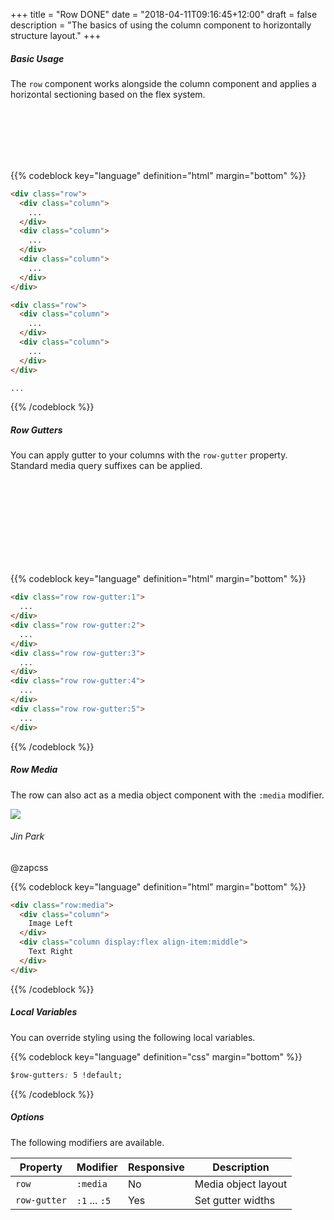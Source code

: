 +++
title = "Row DONE"
date = "2018-04-11T09:16:45+12:00"
draft = false
description = "The basics of using the column component to horizontally structure layout."
+++

##### Basic Usage

The `row` component works alongside the column component and applies a horizontal sectioning based on the flex system.

<!-- 6 Columns -->
<div class="row margin-bottom:2">
  <div class="column">
    <div class="padding:1 fill:blue">
      &nbsp;
    </div>
  </div>
  <div class="column">
    <div class="padding:1 fill:blue-light-2">
      &nbsp;
    </div>
  </div>
  <div class="column">
    <div class="padding:1 fill:blue">
      &nbsp;
    </div>
  </div>
</div>

<!-- 6 Columns -->
<div class="row margin-bottom:2">
  <div class="column">
    <div class="padding:1 fill:blue-light-2">
      &nbsp;
    </div>
  </div>
  <div class="column">
    <div class="padding:1 fill:blue">
      &nbsp;
    </div>
  </div>
</div>


{{% codeblock key="language" definition="html" margin="bottom" %}}
```html
<div class="row">
  <div class="column">
    ...
  </div>
  <div class="column">
    ...
  </div>
  <div class="column">
    ...
  </div>
</div>

<div class="row">
  <div class="column">
    ...
  </div>
  <div class="column">
    ...
  </div>
</div>

...
```
{{% /codeblock %}}

##### Row Gutters

You can apply gutter to your columns with the `row-gutter` property. Standard media query suffixes can be applied.

<div class="row row-gutter:1 margin-bottom:2">
  <div class="column">
    <div class="padding:1 fill:blue-light-2">
      &nbsp;
    </div>
  </div>
  <div class="column">
    <div class="padding:1 fill:blue">
      &nbsp;
    </div>
  </div>
  <div class="column">
    <div class="padding:1 fill:blue-light-2">
      &nbsp;
    </div>
  </div>
  <div class="column">
    <div class="padding:1 fill:blue">
      &nbsp;
    </div>
  </div>
</div>

<div class="row row-gutter:5 margin-bottom:2">
  <div class="column">
    <div class="padding:1 fill:blue-light-2">
      &nbsp;
    </div>
  </div>
  <div class="column">
    <div class="padding:1 fill:blue">
      &nbsp;
    </div>
  </div>
  <div class="column">
    <div class="padding:1 fill:blue-light-2">
      &nbsp;
    </div>
  </div>
  <div class="column">
    <div class="padding:1 fill:blue">
      &nbsp;
    </div>
  </div>
</div>

{{% codeblock key="language" definition="html" margin="bottom" %}}
```html
<div class="row row-gutter:1">
  ...
</div>
<div class="row row-gutter:2">
  ...
</div>
<div class="row row-gutter:3">
  ...
</div>
<div class="row row-gutter:4">
  ...
</div>
<div class="row row-gutter:5">
  ...
</div>
```
{{% /codeblock %}}

##### Row Media

The row can also act as a media object component with the `:media` modifier.

<div class="row:media row-gutter:1 align-item:middle margin-bottom:2">
  <div class="column">
    <img src="https://pbs.twimg.com/profile_images/803356024690216960/CH3i813s_400x400.jpg" class="image image-shape:round image-size:5 fill:primary">
  </div>
  <div class="column">
    <div>
      <h6 class="font-weight:medium color:black font-height:0 margin-bottom:none">Jin Park</h6>
      <span class="font-size:tiny font-height:0">@zapcss</span>
    </div>
  </div>
</div>

{{% codeblock key="language" definition="html" margin="bottom" %}}
```html
<div class="row:media">
  <div class="column">
    Image Left
  </div>
  <div class="column display:flex align-item:middle">
    Text Right
  </div>
</div>
```
{{% /codeblock %}}

##### Local Variables

You can override styling using the following local variables.

{{% codeblock key="language" definition="css" margin="bottom" %}}
```css
$row-gutters: 5 !default;
```
{{% /codeblock %}}

##### Options

The following modifiers are available.

<table class="table width:100% table:pile">
  <thead>
    <tr>
      <th>
        Property
      </th>
      <th>
        Modifier
      </th>
      <th>
        Responsive
      </th>
      <th>
        Description
      </th>
    </tr>
  </thead>
  <tr>
    <td data-label="Properties">
      <code>row</code>
    </td>
    <td data-label="Attributes">
      <code>:media</code>
    </td>
    <td data-label="Responsive">
      No
    </td>
    <td class="row:reverse">
      Media object layout
    </td>
  </tr>

  <tr>
    <td data-label="Properties">
      <code>row-gutter</code>
    </td>
    <td data-label="Attributes">
      <code>:1</code> ... <code>:5</code>
    </td>
    <td data-label="Responsive">
      Yes
    </td>
    <td class="row:reverse">
      Set gutter widths
    </td>
  </tr>
</table>

